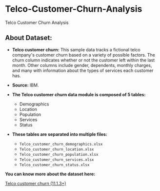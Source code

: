 # Telco-Customer-Churn-Analysis
Telco Customer Churn Analysis 

## About Dataset:

- **Telco customer churn:** This sample data tracks a fictional telco company's customer churn based on a variety of possible factors. The churn column indicates whether or not the customer left within the last month. Other columns include gender, dependents, monthly charges, and many with information about the types of services each customer has.

- **Source:** IBM.

- **The Telco customer churn data module is composed of 5 tables:**

    - Demographics
    - Location
    - Population
    - Services
    - Status

- **These tables are separated into multiple files:**

    - ```Telco_customer_churn_demographics.xlsx```
    - ```Telco_customer_churn_location.xlsx```
    - ```Telco_customer_churn_population.xlsx```
    - ```Telco_customer_churn_services.xlsx```
    - ```Telco_customer_churn_status.xlsx```

**You can know more about the dataset here:** 

[Telco customer churn (11.1.3+)](https://www.kaggle.com/datasets/ylchang/telco-customer-churn-1113)
